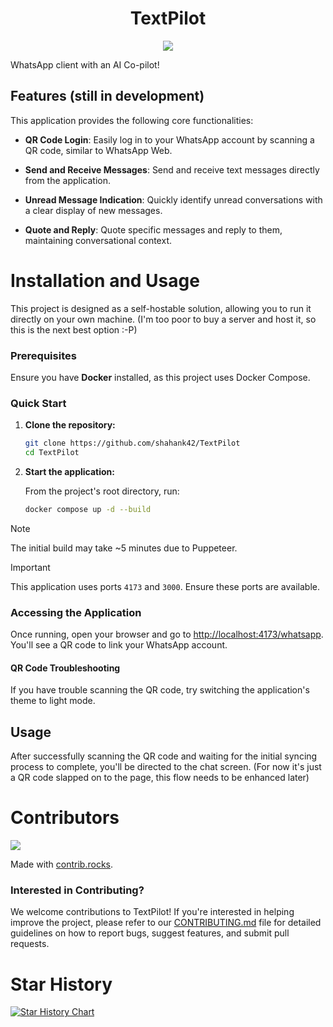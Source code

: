 <h1 align="center">TextPilot</h1>

<p align="center">
    <img src="https://raw.githubusercontent.com/shahank42/text-pilot/refs/heads/master/.github/text-pilot.png" border="0"></
</p>

WhatsApp client with an AI Co-pilot!

## Features (still in development)

This application provides the following core functionalities:

- **QR Code Login**: Easily log in to your WhatsApp account by scanning a QR code, similar to WhatsApp Web.

- **Send and Receive Messages**: Send and receive text messages directly from the application.

- **Unread Message Indication**: Quickly identify unread conversations with a clear display of new messages.

- **Quote and Reply**: Quote specific messages and reply to them, maintaining conversational context.

# Installation and Usage

This project is designed as a self-hostable solution, allowing you to run it directly on your own machine. (I'm too poor to buy a server and host it, so this is the next best option :-P)

### Prerequisites

Ensure you have **Docker** installed, as this project uses Docker Compose.

### Quick Start

1.  **Clone the repository:**

    ```bash
    git clone https://github.com/shahank42/TextPilot
    cd TextPilot
    ```

2.  **Start the application:**

    From the project's root directory, run:

    ```bash
    docker compose up -d --build
    ```

> [!NOTE]
> The initial build may take \~5 minutes due to Puppeteer.

> [!IMPORTANT]
> This application uses ports `4173` and `3000`. Ensure these ports are available.

### Accessing the Application

Once running, open your browser and go to [http://localhost:4173/whatsapp](https://www.google.com/search?q=http://localhost:4173/whatsapp). You'll see a QR code to link your WhatsApp account.

#### QR Code Troubleshooting

If you have trouble scanning the QR code, try switching the application's theme to light mode.

## Usage

After successfully scanning the QR code and waiting for the initial syncing process to complete, you'll be directed to the chat screen. (For now it's just a QR code slapped on to the page, this flow needs to be enhanced later)

# Contributors

<a href="https://github.com/shahank42/textpilot/graphs/contributors">
  <img src="https://contrib.rocks/image?repo=shahank42/textpilot" />
</a>

Made with [contrib.rocks](https://contrib.rocks).

### Interested in Contributing?

We welcome contributions to TextPilot! If you're interested in helping improve the project, please refer to our [CONTRIBUTING.md](https://github.com/shahank42/TextPilot/CONTRIBUTING.md) file for detailed guidelines on how to report bugs, suggest features, and submit pull requests.

# Star History

[![Star History Chart](https://api.star-history.com/svg?repos=shahank42/textpilot&type=Date)](https://www.star-history.com/#shahank42/textpilot&Date)
